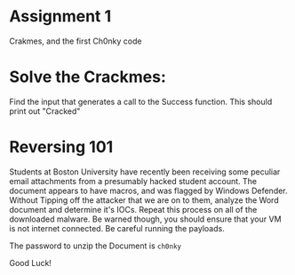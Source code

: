 # Assignment 1
Crakmes, and the first Ch0nky code


# Solve the Crackmes: 
Find the input that generates a call to the Success function. This should print out "Cracked"

# Reversing 101
Students at Boston University have recently been receiving some peculiar email attachments from a presumably hacked student account. The document appears to have macros, and was flagged by Windows Defender. Without Tipping off the attacker that we are on to them, analyze the Word document and determine it's IOCs. Repeat this process on all of the downloaded malware. Be warned though, you should ensure that your VM is not internet connected.  Be careful running the payloads.

The password to unzip the Document is `ch0nky`

Good Luck!

